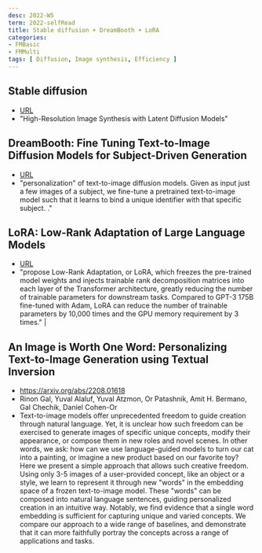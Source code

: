 ```yaml
---
desc: 2022-W5
term: 2022-selfRead
title: Stable diffusion + DreamBooth + LoRA  
categories:
- FMBasic
- FMMulti
tags: [ Diffusion, Image synthesis, Efficiency ]
---
```

 

## Stable diffusion 
+ [ URL](https://arxiv.org/abs/2112.10752) 
+ "High-Resolution Image Synthesis with Latent Diffusion Models"


## DreamBooth: Fine Tuning Text-to-Image Diffusion Models for Subject-Driven Generation 
+ [ URL](https://arxiv.org/abs/2208.12242) 
+  "personalization" of text-to-image diffusion models. Given as input just a few images of a subject, we fine-tune a pretrained text-to-image model such that it learns to bind a unique identifier with that specific subject. ." 


## LoRA: Low-Rank Adaptation of Large Language Models 
+ [  URL](https://arxiv.org/abs/2106.09685) 
+ "propose Low-Rank Adaptation, or LoRA, which freezes the pre-trained model weights and injects trainable rank decomposition matrices into each layer of the Transformer architecture, greatly reducing the number of trainable parameters for downstream tasks. Compared to GPT-3 175B fine-tuned with Adam, LoRA can reduce the number of trainable parameters by 10,000 times and the GPU memory requirement by 3 times." |


## An Image is Worth One Word: Personalizing Text-to-Image Generation using Textual Inversion
+ https://arxiv.org/abs/2208.01618
+ Rinon Gal, Yuval Alaluf, Yuval Atzmon, Or Patashnik, Amit H. Bermano, Gal Chechik, Daniel Cohen-Or
+ Text-to-image models offer unprecedented freedom to guide creation through natural language. Yet, it is unclear how such freedom can be exercised to generate images of specific unique concepts, modify their appearance, or compose them in new roles and novel scenes. In other words, we ask: how can we use language-guided models to turn our cat into a painting, or imagine a new product based on our favorite toy? Here we present a simple approach that allows such creative freedom. Using only 3-5 images of a user-provided concept, like an object or a style, we learn to represent it through new "words" in the embedding space of a frozen text-to-image model. These "words" can be composed into natural language sentences, guiding personalized creation in an intuitive way. Notably, we find evidence that a single word embedding is sufficient for capturing unique and varied concepts. We compare our approach to a wide range of baselines, and demonstrate that it can more faithfully portray the concepts across a range of applications and tasks.